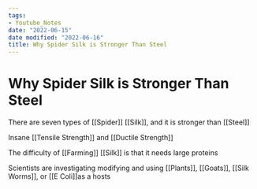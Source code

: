 ```yaml
---
tags:
- Youtube_Notes
date: "2022-06-15"
date modified: "2022-06-16"
title: Why Spider Silk is Stronger Than Steel
---
```


# Why Spider Silk is Stronger Than Steel
There are seven types of [[Spider]] [[Silk]], and it is stronger than [[Steel]]

Insane [[Tensile Strength]] and [[Ductile Strength]]

The difficulty of [[Farming]] [[Silk]] is that it needs large proteins

Scientists are investigating modifying and using [[Plants]], [[Goats]], [[Silk Worms]], or [[E Coli]]as a hosts
